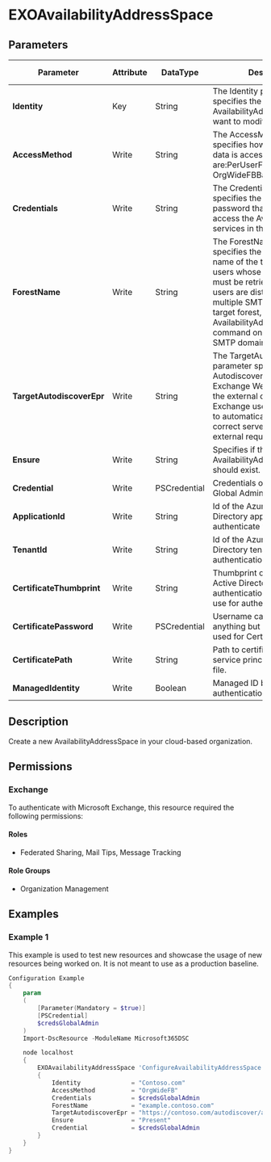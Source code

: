 ﻿# EXOAvailabilityAddressSpace

## Parameters

| Parameter | Attribute | DataType | Description | Allowed Values |
| --- | --- | --- | --- | --- |
| **Identity** | Key | String | The Identity parameter specifies the AvailabilityAddressSpace you want to modify. | |
| **AccessMethod** | Write | String | The AccessMethod parameter specifies how the free/busy data is accessed. Valid values are:PerUserFB, OrgWideFB, OrgWideFBBasic,InternalProxy | `PerUserFB`, `OrgWideFB`, `OrgWideFBBasic`, `InternalProxy` |
| **Credentials** | Write | String | The Credentials parameter specifies the username and password that's used to access the Availability services in the target forest. | |
| **ForestName** | Write | String | The ForestName parameter specifies the SMTP domain name of the target forest for users whose free/busy data must be retrieved. If your users are distributed among multiple SMTP domains in the target forest, run the Add-AvailabilityAddressSpace command once for each SMTP domain. | |
| **TargetAutodiscoverEpr** | Write | String | The TargetAutodiscoverEpr parameter specifies the Autodiscover URL of Exchange Web Services for the external organization. Exchange uses Autodiscover to automatically detect the correct server endpoint for external requests. | |
| **Ensure** | Write | String | Specifies if this AvailabilityAddressSpace should exist. | `Present`, `Absent` |
| **Credential** | Write | PSCredential | Credentials of the Exchange Global Admin | |
| **ApplicationId** | Write | String | Id of the Azure Active Directory application to authenticate with. | |
| **TenantId** | Write | String | Id of the Azure Active Directory tenant used for authentication. | |
| **CertificateThumbprint** | Write | String | Thumbprint of the Azure Active Directory application's authentication certificate to use for authentication. | |
| **CertificatePassword** | Write | PSCredential | Username can be made up to anything but password will be used for CertificatePassword | |
| **CertificatePath** | Write | String | Path to certificate used in service principal usually a PFX file. | |
| **ManagedIdentity** | Write | Boolean | Managed ID being used for authentication. | |

## Description

Create a new AvailabilityAddressSpace in your cloud-based organization.

## Permissions

### Exchange

To authenticate with Microsoft Exchange, this resource required the following permissions:

#### Roles

- Federated Sharing, Mail Tips, Message Tracking

#### Role Groups

- Organization Management

## Examples

### Example 1

This example is used to test new resources and showcase the usage of new resources being worked on.
It is not meant to use as a production baseline.

```powershell
Configuration Example
{
    param
    (
        [Parameter(Mandatory = $true)]
        [PSCredential]
        $credsGlobalAdmin
    )
    Import-DscResource -ModuleName Microsoft365DSC

    node localhost
    {
        EXOAvailabilityAddressSpace 'ConfigureAvailabilityAddressSpace'
        {
            Identity              = "Contoso.com"
            AccessMethod          = "OrgWideFB"
            Credentials           = $credsGlobalAdmin
            ForestName            = "example.contoso.com"
            TargetAutodiscoverEpr = "https://contoso.com/autodiscover/autodiscover.xml"
            Ensure                = "Present"
            Credential            = $credsGlobalAdmin
        }
    }
}
```

